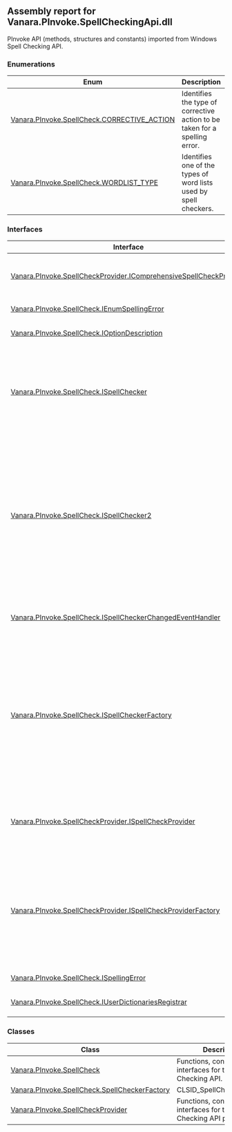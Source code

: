 ## Assembly report for Vanara.PInvoke.SpellCheckingApi.dll
PInvoke API (methods, structures and constants) imported from Windows Spell Checking API.
### Enumerations
Enum | Description | Values
---- | ---- | ----
[Vanara.PInvoke.SpellCheck.CORRECTIVE_ACTION](https://github.com/dahall/Vanara/search?l=C%23&q=CORRECTIVE_ACTION) | Identifies the type of corrective action to be taken for a spelling error. | CORRECTIVE_ACTION_NONE, CORRECTIVE_ACTION_GET_SUGGESTIONS, CORRECTIVE_ACTION_REPLACE, CORRECTIVE_ACTION_DELETE
[Vanara.PInvoke.SpellCheck.WORDLIST_TYPE](https://github.com/dahall/Vanara/search?l=C%23&q=WORDLIST_TYPE) | Identifies one of the types of word lists used by spell checkers. | WORDLIST_TYPE_IGNORE, WORDLIST_TYPE_ADD, WORDLIST_TYPE_EXCLUDE, WORDLIST_TYPE_AUTOCORRECT
### Interfaces
Interface | Description
---- | ----
[Vanara.PInvoke.SpellCheckProvider.IComprehensiveSpellCheckProvider](https://github.com/dahall/Vanara/search?l=C%23&q=IComprehensiveSpellCheckProvider) | Allows the provider to optionally support a more comprehensive spell checking functionality.
[Vanara.PInvoke.SpellCheck.IEnumSpellingError](https://github.com/dahall/Vanara/search?l=C%23&q=IEnumSpellingError) | An enumeration of the spelling errors.
[Vanara.PInvoke.SpellCheck.IOptionDescription](https://github.com/dahall/Vanara/search?l=C%23&q=IOptionDescription) | Represents the description of a spell checker option.
[Vanara.PInvoke.SpellCheck.ISpellChecker](https://github.com/dahall/Vanara/search?l=C%23&q=ISpellChecker) | <para>Represents a particular spell checker for a particular language.</para> <para>The <c>ISpellChecker</c> can be used to check text, get suggestions, update user dictionaries, and maintain options.</para>
[Vanara.PInvoke.SpellCheck.ISpellChecker2](https://github.com/dahall/Vanara/search?l=C%23&q=ISpellChecker2) | <para> Represents a particular spell checker for a particular language, with the added ability to remove words from the added words dictionary, or from the ignore list. </para> <para> The <c>ISpellChecker2</c> can also be used to check text, get suggestions, update user dictionaries, and maintain options, as can ISpellChecker from which it is derived. </para>
[Vanara.PInvoke.SpellCheck.ISpellCheckerChangedEventHandler](https://github.com/dahall/Vanara/search?l=C%23&q=ISpellCheckerChangedEventHandler) | Allows the caller to create a handler for notifications that the state of the speller has changed.
[Vanara.PInvoke.SpellCheck.ISpellCheckerFactory](https://github.com/dahall/Vanara/search?l=C%23&q=ISpellCheckerFactory) | <para> A factory for instantiating a spell checker (ISpellChecker) as well as providing functionality for determining which languages are supported. </para> <para> <c>ISpellCheckerFactory</c> is the starting point for clients of the Spell Checking API, which should be created as an in-proc COM Server as shown in the example below. </para>
[Vanara.PInvoke.SpellCheckProvider.ISpellCheckProvider](https://github.com/dahall/Vanara/search?l=C%23&q=ISpellCheckProvider) | Represents a particular spell checker provider for a particular language, to be used by the spell checking infrastructure.
[Vanara.PInvoke.SpellCheckProvider.ISpellCheckProviderFactory](https://github.com/dahall/Vanara/search?l=C%23&q=ISpellCheckProviderFactory) | <para> A factory for instantiating a spell checker (ISpellCheckProvider) as well as providing functionality for determining which languages are supported. </para> <para>This is instantiated by providers and used by the Spell Checking API.</para>
[Vanara.PInvoke.SpellCheck.ISpellingError](https://github.com/dahall/Vanara/search?l=C%23&q=ISpellingError) | Provides information about a spelling error.
[Vanara.PInvoke.SpellCheck.IUserDictionariesRegistrar](https://github.com/dahall/Vanara/search?l=C%23&q=IUserDictionariesRegistrar) | Manages the registration of user dictionaries.
### Classes
Class | Description
---- | ----
[Vanara.PInvoke.SpellCheck](https://github.com/dahall/Vanara/search?l=C%23&q=SpellCheck) | Functions, constants, and interfaces for the Spell Checking API.
[Vanara.PInvoke.SpellCheck.SpellCheckerFactory](https://github.com/dahall/Vanara/search?l=C%23&q=SpellCheckerFactory) | CLSID_SpellCheckerFactory
[Vanara.PInvoke.SpellCheckProvider](https://github.com/dahall/Vanara/search?l=C%23&q=SpellCheckProvider) | Functions, constants, and interfaces for the Spell Checking API provider.
